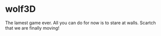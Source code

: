 # wolf3D
The lamest game ever. All you can do for now is to stare at walls. Scartch that we are finally moving!
